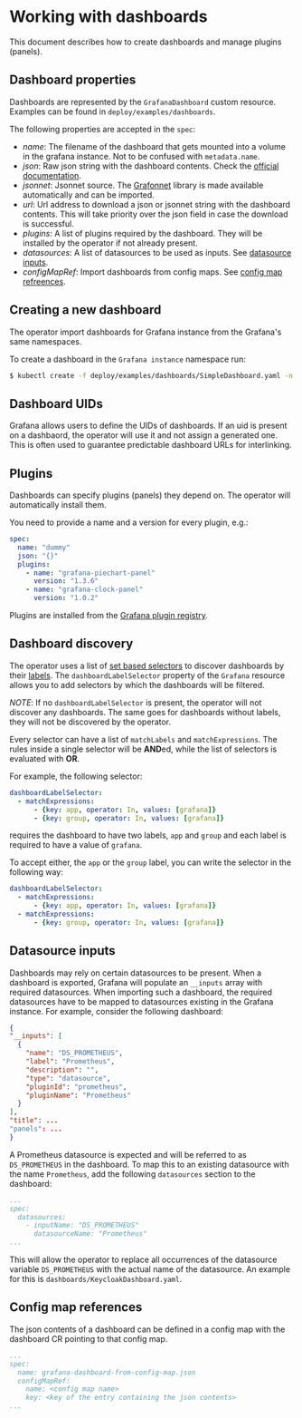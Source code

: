 # Working with dashboards

This document describes how to create dashboards and manage plugins (panels).

## Dashboard properties

Dashboards are represented by the `GrafanaDashboard` custom resource. Examples can be found in `deploy/examples/dashboards`.

The following properties are accepted in the `spec`:

* *name*: The filename of the dashboard that gets mounted into a volume in the grafana instance. Not to be confused with `metadata.name`.
* *json*: Raw json string with the dashboard contents. Check the [official documentation](https://grafana.com/docs/reference/dashboard/#dashboard-json).
* *jsonnet*: Jsonnet source. The [Grafonnet](https://grafana.github.io/grafonnet-lib/) library is made available automatically and can be imported.
* *url*: Url address to download a json or jsonnet string with the dashboard contents. This will take priority over the json field in case the download is successful.
* *plugins*: A list of plugins required by the dashboard. They will be installed by the operator if not already present.
* *datasources*: A list of datasources to be used as inputs. See [datasource inputs](#datasource-inputs).
* *configMapRef*: Import dashboards from config maps. See [config map refreences](#config-map-references).

## Creating a new dashboard

The operator import dashboards for Grafana instance from the Grafana's same namespaces.

To create a dashboard in the `Grafana instance` namespace run:

```sh
$ kubectl create -f deploy/examples/dashboards/SimpleDashboard.yaml -n namespace_where_has_Grafana
```

## Dashboard UIDs

Grafana allows users to define the UIDs of dashboards. If an uid is present on a dashbaord, the operator will use it and not assign a generated one. This is often used to guarantee predictable dashboard URLs for interlinking.

## Plugins

Dashboards can specify plugins (panels) they depend on. The operator will automatically install them.

You need to provide a name and a version for every plugin, e.g.:

```yaml
spec:
  name: "dummy"
  json: "{}"
  plugins:
    - name: "grafana-piechart-panel"
      version: "1.3.6"
    - name: "grafana-clock-panel"
      version: "1.0.2"
```

Plugins are installed from the [Grafana plugin registry](https://grafana.com/plugins).

## Dashboard discovery

The operator uses a list of [set based selectors](https://kubernetes.io/docs/concepts/overview/working-with-objects/labels/#resources-that-support-set-based-requirements) to discover dashboards by their [labels](https://kubernetes.io/docs/concepts/overview/working-with-objects/labels/). The `dashboardLabelSelector` property of the `Grafana` resource allows you to add selectors by which the dashboards will be filtered.

*NOTE*: If no `dashboardLabelSelector` is present, the operator will not discover any dashboards. The same goes for dashboards without labels, they will not be discovered by the operator. 

Every selector can have a list of `matchLabels` and `matchExpressions`. The rules inside a single selector will be **AND**ed, while the list of selectors is evaluated with **OR**. 

For example, the following selector:

```yaml
dashboardLabelSelector:
  - matchExpressions:
      - {key: app, operator: In, values: [grafana]}
      - {key: group, operator: In, values: [grafana]}
```

requires the dashboard to have two labels, `app` and `group` and each label is required to have a value of `grafana`.

To accept either, the `app` or the `group` label, you can write the selector in the following way:

```yaml
dashboardLabelSelector:
  - matchExpressions:
      - {key: app, operator: In, values: [grafana]}
  - matchExpressions:
      - {key: group, operator: In, values: [grafana]}          
```

## Datasource inputs

Dashboards may rely on certain datasources to be present. When a dashboard is exported, Grafana will populate an `__inputs` array with required datasources. When importing such a dashboard, the required datasources have to be mapped to datasources existing in the Grafana instance. For example, consider the following dashboard:

```json
{
"__inputs": [
  {
    "name": "DS_PROMETHEUS",
    "label": "Prometheus",
    "description": "",
    "type": "datasource",
    "pluginId": "prometheus",
    "pluginName": "Prometheus"
  }
],
"title": ...
"panels": ...
}
```

A Prometheus datasource is expected and will be referred to as `DS_PROMETHEUS` in the dashboard. To map this to an existing datasource with the name `Prometheus`, add the following `datasources` section to the dashboard:

```yaml
...
spec:
  datasources:
    - inputName: "DS_PROMETHEUS"
      datasourceName: "Prometheus"
...
```

This will allow the operator to replace all occurrences of the datasource variable `DS_PROMETHEUS` with the actual name of the datasource. An example for this is `dashboards/KeycloakDashboard.yaml`.

## Config map references

The json contents of a dashboard can be defined in a config map with the dashboard CR pointing to that config map.

```yaml
...
spec:
  name: grafana-dashboard-from-config-map.json
  configMapRef:
    name: <config map name>
    key: <key of the entry containing the json contents>
...
```